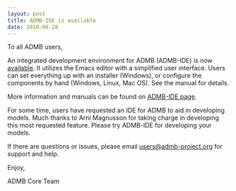```yaml
---
layout: post
title: ADMB-IDE is available 
date: 2010-06-28
---
```


To all ADMB users,

An integrated development environment for ADMB (ADMB-IDE) is now [available](/downloads/).  It utilizes the Emacs editor with a simplified user interface. Users can set everything up with an installer (Windows), or configure the
components by hand (Windows, Linux, Mac OS). See the manual for details.

More information and manuals can be found on [ADMB-IDE page](/community/editing-tools/admb-ide).

For some time, users have requested an IDE for ADMB to aid in developing models.  Much thanks to Arni Magnusson for taking charge in developing this most requested feature.  Please try ADMB-IDE for developing your models.

If there are questions or issues, please email users@admb-project.org for support and help.

Enjoy,

ADMB Core Team
